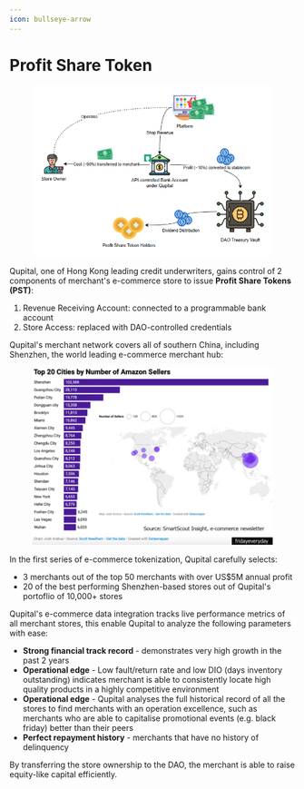 ```yaml
---
icon: bullseye-arrow
---
```


# Profit Share Token

<figure><img src=".gitbook/assets/image (5).png" alt=""><figcaption></figcaption></figure>

Qupital, one of Hong Kong leading credit underwriters, gains control of 2 components of merchant's e-commerce store to issue **Profit Share Tokens (PST)**:

1. Revenue Receiving Account: connected to a programmable bank account
2. Store Access: replaced with DAO-controlled credentials

Qupital's merchant network covers all of southern China, including Shenzhen, the world leading e-commerce merchant hub:

<figure><img src=".gitbook/assets/image (1).png" alt="" width="563"><figcaption></figcaption></figure>

In the first series of e-commerce tokenization, Qupital carefully selects:

* 3 merchants out of the top 50 merchants with over US$5M annual profit
* 20 of the best performing Shenzhen-based stores out of Qupital's portoflio of 10,000+ stores

Qupital's e-commerce data integration tracks live performance metrics of all merchant stores, this enable Qupital to analyze the following parameters with ease:

* **Strong financial track record** - demonstrates very high growth in the past 2 years
* **Operational edge** - Low fault/return rate and low DIO (days inventory outstanding) indicates merchant is able to consistently locate high quality products in a highly competitive environment
* **Operational edge** - Qupital analyses the full historical record of all the stores to find merchants with an operation excellence, such as merchants who are able to capitalise promotional events (e.g. black friday) better than their peers
* **Perfect repayment history** - merchants that have no history of delinquency

By transferring the store ownership to the DAO, the merchant is able to raise equity-like capital efficiently.
